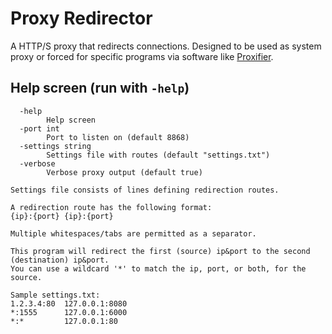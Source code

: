 # Proxy Redirector

A HTTP/S proxy that redirects connections.
Designed to be used as system proxy or forced for specific programs via software like [Proxifier](https://www.proxifier.com/).

## Help screen (run with `-help`)

```
  -help
        Help screen
  -port int
        Port to listen on (default 8868)
  -settings string
        Settings file with routes (default "settings.txt")
  -verbose
        Verbose proxy output (default true)

Settings file consists of lines defining redirection routes.

A redirection route has the following format:
{ip}:{port} {ip}:{port}

Multiple whitespaces/tabs are permitted as a separator.

This program will redirect the first (source) ip&port to the second (destination) ip&port.
You can use a wildcard '*' to match the ip, port, or both, for the source.

Sample settings.txt:
1.2.3.4:80  127.0.0.1:8080
*:1555      127.0.0.1:6000
*:*         127.0.0.1:80
```